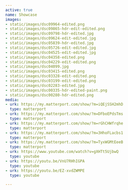 ```yaml
---
active: true
name: Showcase
images:
- static/images/dsc09964-edited.png
- static/images/dsc09865-hdr-edit-edited.png
- static/images/dsc09798-hdr-edited.jpg
- static/images/dsc09624-edit-edited.jpg
- static/images/dsc05839-hdr-edited.jpg
- static/images/dsc05726-edit-edited.jpg
- static/images/dsc04525-edit-edited.jpg
- static/images/dsc04358-edited.png
- static/images/dsc04229-edit-edited.png
- static/images/dsc04099.jpg
- static/images/dsc03415-edited.png
- static/images/dsc03328-edit-edited.png
- static/images/dsc03199-edit-edited.png
- static/images/dsc02283-edited.jpg
- static/images/dsc00335-hdr-edited-paint.png
- static/images/dsc00280-hdr-edited.png
media:
- urk: https://my.matterport.com/show/?m=iQEjSSH2mhD
  type: matterport
- urk: https://my.matterport.com/show/?m=DFboEPdsTms
  type: matterport
- urk: https://my.matterport.com/show/?m=rGhCHWfrqhe
  type: matterport
- urk: https://my.matterport.com/show/?m=3HhoFLacbs1
  type: matterport
- urk: https://my.matterport.com/show/?m=TyxWGMtEeeB
  type: matterport
- urk: https://www.youtube.com/watch?v=gXHTt5UjbwQ
  type: youtube
- urk: https://youtu.be/VnU7RHhIGPA
  type: youtube
- urk: https://youtu.be/EZ-xvdZWMPE
  type: youtube

---
```

